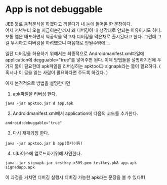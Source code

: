 # App is not debuggable

JEB 툴로 동적분석을 하겠다고 까불다가 내 눈에 들어온 한 문장이다.<br>
어제 저녁부터 오늘 지금이순간까지 왜 디버깅이 내 생각대로 안되는 이유이기도 하다.<br>
보통 앱은 배포하면서 역공학을 막고자 디버깅을 막은채로 출시된다고 한다. 그런데 그걸 무시하고 디버깅을 하려했으니 마음대로 안될수밖에....<br>

일단 디버깅을 허용하기 위해서는 최종적으로 Androidmanifest.xml파일에 application에 degguable="true"를 넣어주면 된다. 이제 방법들을 설명하기전에 두가지 툴이 필요한데 apk파일을 리버싱하는 apktool과 signapk라는 툴이 필요하다. ( 혹시나 이 글을 읽는 사람이 필요하다면 주도록 하겠다. )<br>

이제 본격적으로 방법을 설명한다면

1. apk파일을 리버싱 한다.
```
java -jar apktoo.jar d app.apk
```
2. Androidmanifest.xml에서 application에 다음의 코드를 추가한다.
```
android:debuggable="true"
```
3. 다시 재패키징 한다.
```
java -jar apktoo.jar b app(폴더이름)
```
4. 디바이스에 업로드하기위해 사인한다.
```
java -jar signapk.jar testkey.x509.pem testkey.pk8 app.apk signedapp.apk
```

이 과정을 거치면 디버깅 실행시 디버깅 가능한 apk라는 문장을 볼 수 있다!!1